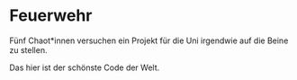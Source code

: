 # Feuerwehr

Fünf Chaot\*innen versuchen ein Projekt für die Uni irgendwie auf die Beine zu stellen.

Das hier ist der schönste Code der Welt.
